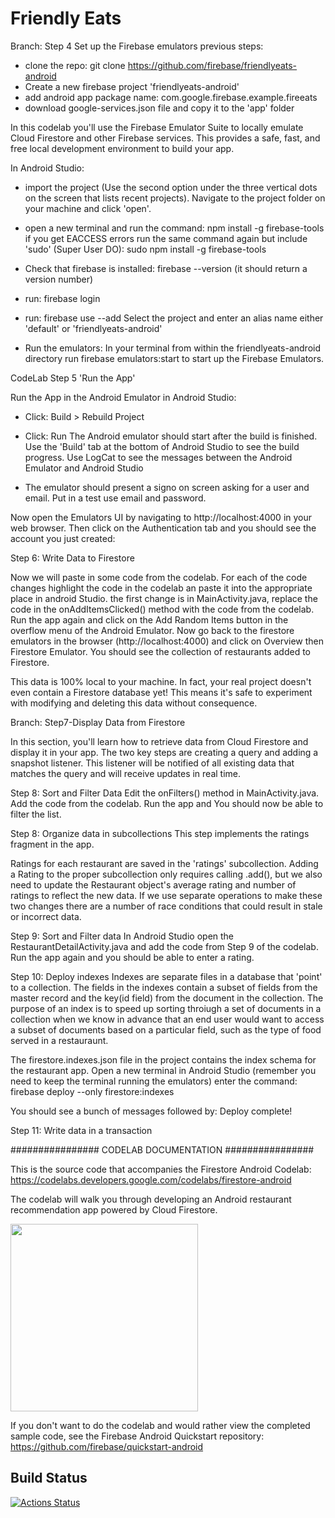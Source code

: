 # Friendly Eats

Branch: Step 4 Set up the Firebase emulators
previous steps:
- clone the repo: git clone https://github.com/firebase/friendlyeats-android
- Create a new firebase project 'friendlyeats-android'
- add android app package name: com.google.firebase.example.fireeats
- download google-services.json file and copy it to the 'app' folder

In this codelab you'll use the Firebase Emulator Suite to locally emulate Cloud Firestore and other Firebase services. This provides a safe, fast, and free local development environment to build your app.

In Android Studio:
- import the project (Use the second option under the three vertical dots on the screen that lists recent projects). Navigate to the project folder on your machine and click 'open'.

- open a new terminal and run the command: npm install -g firebase-tools
if you get EACCESS errors run the same command again but include 'sudo' (Super User DO):
sudo npm install -g firebase-tools

- Check that firebase is installed: firebase --version (it should return a version number)
- run: firebase login 

- run: firebase use --add
Select the project and enter an alias name either 'default' or 'friendlyeats-android'

- Run the emulators: 
In your terminal from within the friendlyeats-android directory run firebase emulators:start to start up the Firebase Emulators.

CodeLab Step 5 'Run the App'

Run the App in the Android Emulator in Android Studio:

- Click: Build > Rebuild Project 
- Click: Run
The Android emulator should start after the build is finished. Use the 'Build' tab at the bottom of Android Studio to see the build progress.
Use LogCat to see the messages between the Android Emulator and Android Studio

- The emulator should present a signo on screen asking for a user and email. Put in a test use email and password.

Now open the Emulators UI by navigating to http://localhost:4000 in your web browser. Then click on the Authentication tab and you should see the account you just created:

Step 6: Write Data to Firestore

Now we will paste in some code from the codelab. For each of the code changes highlight the code in the codelab an paste it into the appropriate place in android Studio. the first change is in MainActivity.java, replace the 
code in the onAddItemsClicked() method with the code from the codelab.
Run the app again and click on the Add Random Items button in the overflow menu of the Android Emulator.
Now go back to the firestore emulators in the browser (http://localhost:4000) and click on Overview then Firestore Emulator. You should see the collection of restaurants added to Firestore.

This data is 100% local to your machine. In fact, your real project doesn't even contain a Firestore database yet! This means it's safe to experiment with modifying and deleting this data without consequence.

Branch: Step7-Display Data from Firestore

In this section, you'll learn how to retrieve data from Cloud Firestore and display it in your app. The two key steps are creating a query and adding a snapshot listener. This listener will be notified of all existing data that matches the query and will receive updates in real time.

Step 8: Sort and Filter Data
Edit the onFilters() method in MainActivity.java. Add the code from the codelab. Run the app and You should now be able to filter the list.

Step 8: Organize data in subcollections
This step implements the ratings fragment in the app.

Ratings for each restaurant are saved in the 'ratings' subcollection.
Adding a Rating to the proper subcollection only requires calling .add(), but we also need to update the Restaurant object's average rating and number of ratings to reflect the new data. If we use separate operations to make these two changes there are a number of race conditions that could result in stale or incorrect data.

Step 9: Sort and Filter data
In Android Studio open the RestaurantDetailActivity.java and add the code from Step 9 of the codelab. Run the app again and you should be able to enter a rating.

Step 10: Deploy indexes
Indexes are separate files in a database that 'point' to a collection. The fields in the indexes contain a subset of fields from the master record and the key(id field) from the document in the collection. The purpose of an index is to speed up sorting throiugh a set of documents in a collection when we know in advance that an end user would want to access a subset of documents based on a particular field, such as the type of food served in a restauraunt.

The firestore.indexes.json file in the project contains the index schema for the restaurant app. Open a new terminal in Android Studio (remember you need to keep the terminal running the emulators) enter the command:
firebase deploy --only firestore:indexes

You should see a bunch of messages followed by:  Deploy complete!

Step 11: Write data in a transaction






################ CODELAB DOCUMENTATION ################

This is the source code that accompanies the Firestore Android Codelab:
https://codelabs.developers.google.com/codelabs/firestore-android

The codelab will walk you through developing an Android restaurant recommendation
app powered by Cloud Firestore.

<img src="docs/home.png" width="300"/>

If you don't want to do the codelab and would rather view the completed
sample code, see the Firebase Android Quickstart repository:
https://github.com/firebase/quickstart-android

## Build Status

[![Actions Status][gh-actions-badge]][gh-actions]

[gh-actions]: https://github.com/firebase/friendlyeats-android/actions
[gh-actions-badge]: https://github.com/firebase/friendlyeats-android/workflows/Android%20CI/badge.svg
